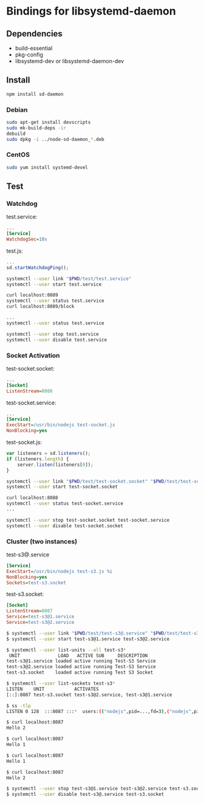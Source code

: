 # Bindings for libsystemd-daemon #

## Dependencies ##
* build-essential
* pkg-config
* libsystemd-dev or libsystemd-daemon-dev

## Install ##
```bash
npm install sd-daemon
```

### Debian ###
```bash
sudo apt-get install devscripts
sudo mk-build-deps -ir
debuild
sudo dpkg -i ../node-sd-daemon_*.deb
```

### CentOS ###
```bash
sudo yum install systemd-devel
```

## Test ##

### Watchdog ###

test.service:
```ini
...
[Service]
WatchdogSec=10s
```

test.js:
```javascript
...
sd.startWatchdogPing();
```

```bash
systemctl --user link "$PWD/test/test.service"
systemctl --user start test.service

curl localhost:8089
systemctl --user status test.service
curl localhost:8089/block

...
systemctl --user status test.service

systemctl --user stop test.service
systemctl --user disable test.service
```

### Socket Activation ###

test-socket.socket:
```ini
...
[Socket]
ListenStream=8088
```

test-socket.service:
```ini
...
[Service]
ExecStart=/usr/bin/nodejs test-socket.js
NonBlocking=yes
```

test-socket.js:
```javascript
var listeners = sd.listeners();
if (listeners.length) {
    server.listen(listeners[0]);
}
```

```bash
systemctl --user link "$PWD/test/test-socket.socket" "$PWD/test/test-socket.service"
systemctl --user start test-socket.socket

curl localhost:8088
systemctl --user status test-socket.service
...

systemctl --user stop test-socket.socket test-socket.service
systemctl --user disable test-socket.socket
```

### Cluster (two instances) ###

test-s3@.service
```ini
[Service]
ExecStart=/usr/bin/nodejs test-s3.js %i
NonBlocking=yes
Sockets=test-s3.socket
```

test-s3.socket:
```ini
[Socket]
ListenStream=8087
Service=test-s3@1.service
Service=test-s3@2.service
```

```bash
$ systemctl --user link "$PWD/test/test-s3@.service" "$PWD/test/test-s3.socket"
$ systemctl --user start test-s3@1.service test-s3@2.service

$ systemctl --user list-units --all test-s3*
 UNIT              LOAD   ACTIVE SUB     DESCRIPTION
test-s3@1.service loaded active running Test-S3 Service
test-s3@2.service loaded active running Test-S3 Service
test-s3.socket    loaded active running Test S3 Socket

$ systemctl --user list-sockets test-s3*
LISTEN    UNIT           ACTIVATES
[::]:8087 test-s3.socket test-s3@2.service, test-s3@1.service

$ ss -tlp
LISTEN 0 128  :::8087 :::*  users:(("nodejs",pid=...,fd=3),("nodejs",pid=...,fd=3),("systemd",pid=...,fd=...))

$ curl localhost:8087
Hello 2

$ curl localhost:8087
Hello 1

$ curl localhost:8087
Hello 1

$ curl localhost:8087
Hello 2

$ systemctl --user stop test-s3@1.service test-s3@2.service test-s3.socket
$ systemctl --user disable test-s3@.service test-s3.socket
```
